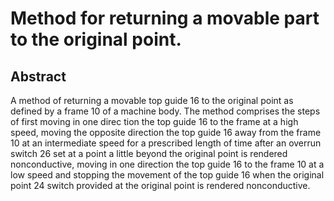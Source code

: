 # Method for returning a movable part to the original point.

## Abstract
A method of returning a movable top guide 16 to the original point as defined by a frame 10 of a machine body. The method comprises the steps of first moving in one direc tion the top guide 16 to the frame at a high speed, moving the opposite direction the top guide 16 away from the frame 10 at an intermediate speed for a prescribed length of time after an overrun switch 26 set at a point a little beyond the original point is rendered nonconductive, moving in one direction the top guide 16 to the frame 10 at a low speed and stopping the movement of the top guide 16 when the original point 24 switch provided at the original point is rendered nonconductive.